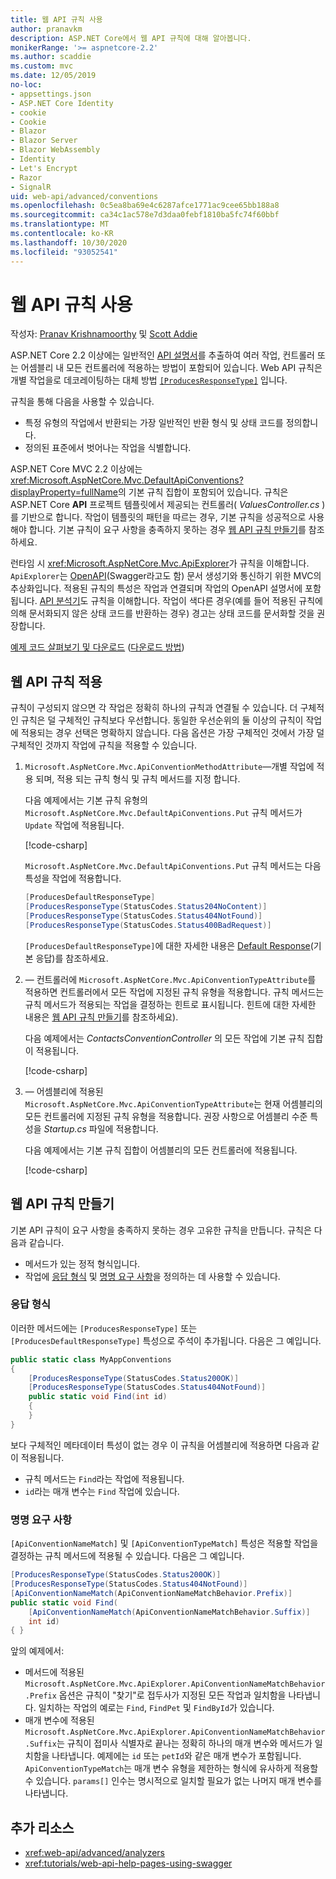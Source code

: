 ```yaml
---
title: 웹 API 규칙 사용
author: pranavkm
description: ASP.NET Core에서 웹 API 규칙에 대해 알아봅니다.
monikerRange: '>= aspnetcore-2.2'
ms.author: scaddie
ms.custom: mvc
ms.date: 12/05/2019
no-loc:
- appsettings.json
- ASP.NET Core Identity
- cookie
- Cookie
- Blazor
- Blazor Server
- Blazor WebAssembly
- Identity
- Let's Encrypt
- Razor
- SignalR
uid: web-api/advanced/conventions
ms.openlocfilehash: 0c5ea8ba69e4c6287afce1771ac9cee65bb188a8
ms.sourcegitcommit: ca34c1ac578e7d3daa0febf1810ba5fc74f60bbf
ms.translationtype: MT
ms.contentlocale: ko-KR
ms.lasthandoff: 10/30/2020
ms.locfileid: "93052541"
---
```

# <a name="use-web-api-conventions"></a>웹 API 규칙 사용

작성자: [Pranav Krishnamoorthy](https://github.com/pranavkm) 및 [Scott Addie](https://github.com/scottaddie)

ASP.NET Core 2.2 이상에는 일반적인 [API 설명서](xref:tutorials/web-api-help-pages-using-swagger)를 추출하여 여러 작업, 컨트롤러 또는 어셈블리 내 모든 컨트롤러에 적용하는 방법이 포함되어 있습니다. Web API 규칙은 개별 작업을로 데코레이팅하는 대체 방법 [`[ProducesResponseType]`](xref:Microsoft.AspNetCore.Mvc.ProducesResponseTypeAttribute) 입니다.

규칙을 통해 다음을 사용할 수 있습니다.

* 특정 유형의 작업에서 반환되는 가장 일반적인 반환 형식 및 상태 코드를 정의합니다.
* 정의된 표준에서 벗어나는 작업을 식별합니다.

ASP.NET Core MVC 2.2 이상에는 <xref:Microsoft.AspNetCore.Mvc.DefaultApiConventions?displayProperty=fullName>의 기본 규칙 집합이 포함되어 있습니다. 규칙은 ASP.NET Core **API** 프로젝트 템플릿에서 제공되는 컨트롤러( *ValuesController.cs* )를 기반으로 합니다. 작업이 템플릿의 패턴을 따르는 경우, 기본 규칙을 성공적으로 사용해야 합니다. 기본 규칙이 요구 사항을 충족하지 못하는 경우 [웹 API 규칙 만들기](#create-web-api-conventions)를 참조하세요.

런타임 시 <xref:Microsoft.AspNetCore.Mvc.ApiExplorer>가 규칙을 이해합니다. `ApiExplorer`는 [OpenAPI](https://www.openapis.org/)(Swagger라고도 함) 문서 생성기와 통신하기 위한 MVC의 추상화입니다. 적용된 규칙의 특성은 작업과 연결되며 작업의 OpenAPI 설명서에 포함됩니다. [API 분석기](xref:web-api/advanced/analyzers)도 규칙을 이해합니다. 작업이 색다른 경우(예를 들어 적용된 규칙에 의해 문서화되지 않은 상태 코드를 반환하는 경우) 경고는 상태 코드를 문서화할 것을 권장합니다.

[예제 코드 살펴보기 및 다운로드](https://github.com/dotnet/AspNetCore.Docs/tree/master/aspnetcore/web-api/advanced/conventions/sample) ([다운로드 방법](xref:index#how-to-download-a-sample))

## <a name="apply-web-api-conventions"></a>웹 API 규칙 적용

규칙이 구성되지 않으면 각 작업은 정확히 하나의 규칙과 연결될 수 있습니다. 더 구체적인 규칙은 덜 구체적인 규칙보다 우선합니다. 동일한 우선순위의 둘 이상의 규칙이 작업에 적용되는 경우 선택은 명확하지 않습니다. 다음 옵션은 가장 구체적인 것에서 가장 덜 구체적인 것까지 작업에 규칙을 적용할 수 있습니다.

1. `Microsoft.AspNetCore.Mvc.ApiConventionMethodAttribute`&mdash;개별 작업에 적용 되며, 적용 되는 규칙 형식 및 규칙 메서드를 지정 합니다.

    다음 예제에서는 기본 규칙 유형의 `Microsoft.AspNetCore.Mvc.DefaultApiConventions.Put` 규칙 메서드가 `Update` 작업에 적용됩니다.

    [!code-csharp[](conventions/sample/Controllers/ContactsConventionController.cs?name=snippet_ApiConventionMethod&highlight=3)]

    `Microsoft.AspNetCore.Mvc.DefaultApiConventions.Put` 규칙 메서드는 다음 특성을 작업에 적용합니다.

    ```csharp
    [ProducesDefaultResponseType]
    [ProducesResponseType(StatusCodes.Status204NoContent)]
    [ProducesResponseType(StatusCodes.Status404NotFound)]
    [ProducesResponseType(StatusCodes.Status400BadRequest)]
    ```

    `[ProducesDefaultResponseType]`에 대한 자세한 내용은 [Default Response](https://swagger.io/docs/specification/describing-responses/#default)(기본 응답)를 참조하세요.

1. &mdash; 컨트롤러에 `Microsoft.AspNetCore.Mvc.ApiConventionTypeAttribute`를 적용하면 컨트롤러에서 모든 작업에 지정된 규칙 유형을 적용합니다. 규칙 메서드는 규칙 메서드가 적용되는 작업을 결정하는 힌트로 표시됩니다. 힌트에 대한 자세한 내용은 [웹 API 규칙 만들기](#create-web-api-conventions)를 참조하세요).

    다음 예제에서는 *ContactsConventionController* 의 모든 작업에 기본 규칙 집합이 적용됩니다.

    [!code-csharp[](conventions/sample/Controllers/ContactsConventionController.cs?name=snippet_ApiConventionTypeAttribute&highlight=2)]

1. &mdash; 어셈블리에 적용된 `Microsoft.AspNetCore.Mvc.ApiConventionTypeAttribute`는 현재 어셈블리의 모든 컨트롤러에 지정된 규칙 유형을 적용합니다. 권장 사항으로 어셈블리 수준 특성을 *Startup.cs* 파일에 적용합니다.

    다음 예제에서는 기본 규칙 집합이 어셈블리의 모든 컨트롤러에 적용됩니다.

    [!code-csharp[](conventions/sample/Startup.cs?name=snippet_ApiConventionTypeAttribute&highlight=1)]

## <a name="create-web-api-conventions"></a>웹 API 규칙 만들기

기본 API 규칙이 요구 사항을 충족하지 못하는 경우 고유한 규칙을 만듭니다. 규칙은 다음과 같습니다.

* 메서드가 있는 정적 형식입니다.
* 작업에 [응답 형식](#response-types) 및 [명명 요구 사항](#naming-requirements)을 정의하는 데 사용할 수 있습니다.

### <a name="response-types"></a>응답 형식

이러한 메서드에는 `[ProducesResponseType]` 또는 `[ProducesDefaultResponseType]` 특성으로 주석이 추가됩니다. 다음은 그 예입니다.

```csharp
public static class MyAppConventions
{
    [ProducesResponseType(StatusCodes.Status200OK)]
    [ProducesResponseType(StatusCodes.Status404NotFound)]
    public static void Find(int id)
    {
    }
}
```

보다 구체적인 메타데이터 특성이 없는 경우 이 규칙을 어셈블리에 적용하면 다음과 같이 적용됩니다.

* 규칙 메서드는 `Find`라는 작업에 적용됩니다.
* `id`라는 매개 변수는 `Find` 작업에 있습니다.

### <a name="naming-requirements"></a>명명 요구 사항

`[ApiConventionNameMatch]` 및 `[ApiConventionTypeMatch]` 특성은 적용할 작업을 결정하는 규칙 메서드에 적용될 수 있습니다. 다음은 그 예입니다.

```csharp
[ProducesResponseType(StatusCodes.Status200OK)]
[ProducesResponseType(StatusCodes.Status404NotFound)]
[ApiConventionNameMatch(ApiConventionNameMatchBehavior.Prefix)]
public static void Find(
    [ApiConventionNameMatch(ApiConventionNameMatchBehavior.Suffix)]
    int id)
{ }
```

앞의 예제에서:

* 메서드에 적용된 `Microsoft.AspNetCore.Mvc.ApiExplorer.ApiConventionNameMatchBehavior.Prefix` 옵션은 규칙이 "찾기"로 접두사가 지정된 모든 작업과 일치함을 나타냅니다. 일치하는 작업의 예로는 `Find`, `FindPet` 및 `FindById`가 있습니다.
* 매개 변수에 적용된 `Microsoft.AspNetCore.Mvc.ApiExplorer.ApiConventionNameMatchBehavior.Suffix`는 규칙이 접미사 식별자로 끝나는 정확히 하나의 매개 변수와 메서드가 일치함을 나타냅니다. 예제에는 `id` 또는 `petId`와 같은 매개 변수가 포함됩니다. `ApiConventionTypeMatch`는 매개 변수 유형을 제한하는 형식에 유사하게 적용할 수 있습니다. `params[]` 인수는 명시적으로 일치할 필요가 없는 나머지 매개 변수를 나타냅니다.

## <a name="additional-resources"></a>추가 리소스

* <xref:web-api/advanced/analyzers>
* <xref:tutorials/web-api-help-pages-using-swagger>
